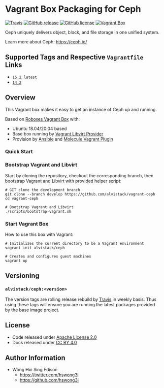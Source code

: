 # Vagrant Box Packaging for Ceph

[![Travis](https://img.shields.io/travis/com/alvistack/vagrant-ceph.svg)](https://travis-ci.com/alvistack/vagrant-ceph)
[![GitHub release](https://img.shields.io/github/release/alvistack/vagrant-ceph.svg)](https://github.com/alvistack/vagrant-ceph/releases)
[![GitHub license](https://img.shields.io/github/license/alvistack/vagrant-ceph.svg)](https://github.com/alvistack/vagrant-ceph/blob/master/LICENSE)
[![Vagrant Box](https://img.shields.io/badge/vagrant-alvistack/ceph-blue.svg)](https://app.vagrantup.com/alvistack/boxes/ceph)

Ceph uniquely delivers object, block, and file storage in one unified system.

Learn more about Ceph: <https://ceph.io/>

## Supported Tags and Respective `Vagrantfile` Links

  - [`15.2`, `latest`](https://github.com/alvistack/vagrant-ceph/blob/master/molecule/15.2/Vagrantfile.j2)
  - [`14.2`](https://github.com/alvistack/vagrant-ceph/blob/master/molecule/14.2/Vagrantfile.j2)

## Overview

This Vagrant box makes it easy to get an instance of Ceph up and running.

Based on [Roboxes Vagrant Box](https://roboxes.org/) with:

  - Ubuntu 18.04/20.04 based
  - Base box running by [Vagrant Libvirt Provider](https://github.com/vagrant-libvirt/vagrant-libvirt)
  - Provision by [Ansible](https://www.ansible.com/) and [Molecule Vagrant Plugin](https://github.com/ansible-community/molecule-vagrant)

### Quick Start

### Bootstrap Vagrant and Libvirt

Start by cloning the repository, checkout the corresponding branch, then bootstrap Vagrant and Libvirt with provided helper script:

    # GIT clone the development branch
    git clone --branch develop https://github.com/alvistack/vagrant-ceph
    cd vagrant-ceph
    
    # Bootstrap Vagrant and Libvirt
    ./scripts/bootstrap-vagrant.sh

### Start Vagrant Box

How to use this box with Vagrant:

    # Initializes the current directory to be a Vagrant environment
    vagrant init alvistack/ceph
    
    # Creates and configures guest machines
    vagrant up

## Versioning

### `alvistack/ceph:<version>`

The version tags are rolling release rebuild by [Travis](https://travis-ci.com/alvistack/vagrant-ceph) in weekly basis. Thus using these tags will ensure you are running the latest packages provided by the base image project.

## License

  - Code released under [Apache License 2.0](LICENSE)
  - Docs released under [CC BY 4.0](http://creativecommons.org/licenses/by/4.0/)

## Author Information

  - Wong Hoi Sing Edison
      - <https://twitter.com/hswong3i>
      - <https://github.com/hswong3i>
